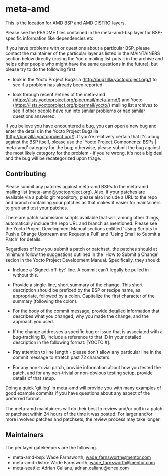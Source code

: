 # meta-amd

This is the location for AMD BSP and AMD DISTRO layers.

Please see the README files contained in the meta-amd-bsp layer for
BSP-specific information like dependencies etc.

If you have problems with or questions about a particular BSP, please
contact the maintainer of the particular layer as listed in the
MAINTAINERS section below directly (cc:ing the Yocto mailing list
puts it in the archive and helps other people who might have the same
questions in the future), but please try to do the following first:

  - look in the Yocto Project Bugzilla
    (http://bugzilla.yoctoproject.org/) to see if a problem has
    already been reported

  - look through recent entries of the meta-amd
    (https://lists.yoctoproject.org/pipermail/meta-amd/) and Yocto
    (https://lists.yoctoproject.org/pipermail/yocto/) mailing list
    archives to see if other people have run into similar problems or
    had similar questions answered.

If you believe you have encountered a bug, you can open a new bug and
enter the details in the Yocto Project Bugzilla
(http://bugzilla.yoctoproject.org/).  If you're relatively certain
that it's a bug against the BSP itself, please use the 'Yocto Project
Components: BSPs | meta-amd' category for the bug; otherwise, please
submit the bug against the most likely category for the problem - if
you're wrong, it's not a big deal and the bug will be recategorized
upon triage.

## Contributing

Please submit any patches against meta-amd BSPs to the meta-amd
mailing list (meta-amd@yoctoproject.org).  Also, if your patches are
available via a public git repository, please also include a URL to
the repo and branch containing your patches as that makes it easier
for maintainers to grab and test your patches.

There are patch submission scripts available that will, among other
things, automatically include the repo URL and branch as mentioned.
Please see the Yocto Project Development Manual sections entitled
'Using Scripts to Push a Change Upstream and Request a Pull' and
'Using Email to Submit a Patch' for details.

Regardless of how you submit a patch or patchset, the patches should
at minimum follow the suggestions outlined in the 'How to Submit a
Change' secion in the Yocto Project Development Manual.  Specifically,
they should:

  - Include a 'Signed-off-by:' line.  A commit can't legally be pulled
    in without this.

  - Provide a single-line, short summary of the change.  This short
    description should be prefixed by the BSP or recipe name, as
    appropriate, followed by a colon.  Capitalize the first character
    of the summary (following the colon).

  - For the body of the commit message, provide detailed information
    that describes what you changed, why you made the change, and the
    approach you used.

  - If the change addresses a specific bug or issue that is associated
    with a bug-tracking ID, include a reference to that ID in your
    detailed description in the following format: [YOCTO #<bug-id>].

  - Pay attention to line length - please don't allow any particular
    line in the commit message to stretch past 72 characters.

  - For any non-trivial patch, provide information about how you
    tested the patch, and for any non-trivial or non-obvious testing
    setup, provide details of that setup.

Doing a quick 'git log' in meta-amd will provide you with many
examples of good example commits if you have questions about any
aspect of the preferred format.

The meta-amd maintainers will do their best to review and/or pull in
a patch or patchset within 24 hours of the time it was posted.  For
larger and/or more involved patches and patchsets, the review process
may take longer.

## Maintainers

The per layer gatekeepers are the following.

- meta-amd-bsp: Wade Farnsworth, wade_farnsworth@mentor.com
- meta-amd-distro: Wade Farnsworth, wade_farnsworth@mentor.com
- meta-seattle: Adrian Calianu, adrian.calianu@enea.com
